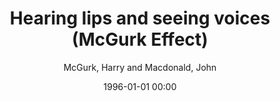 ---
layout: post
title: Hearing lips and seeing voices (McGurk Effect)

date: 1996-01-01 00:00
author: McGurk, Harry and Macdonald, John
tags: ["adolescent","adult","age factors","auditory perception - physiology","child","female","humans","illusions - physiology","index medicus","male","preschool","speech","visual perception - physiology"]
journal: Nature

year: 1976
---
